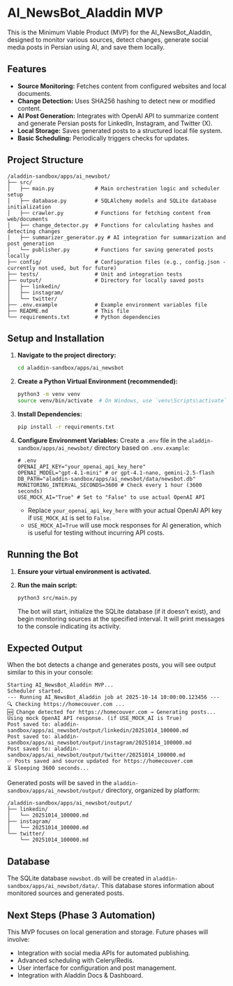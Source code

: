 # AI_NewsBot_Aladdin MVP

This is the Minimum Viable Product (MVP) for the AI_NewsBot_Aladdin, designed to monitor various sources, detect changes, generate social media posts in Persian using AI, and save them locally.

## Features

*   **Source Monitoring:** Fetches content from configured websites and local documents.
*   **Change Detection:** Uses SHA256 hashing to detect new or modified content.
*   **AI Post Generation:** Integrates with OpenAI API to summarize content and generate Persian posts for LinkedIn, Instagram, and Twitter (X).
*   **Local Storage:** Saves generated posts to a structured local file system.
*   **Basic Scheduling:** Periodically triggers checks for updates.

## Project Structure

```
/aladdin-sandbox/apps/ai_newsbot/
├── src/
│   ├── main.py             # Main orchestration logic and scheduler setup
│   ├── database.py         # SQLAlchemy models and SQLite database initialization
│   ├── crawler.py          # Functions for fetching content from web/documents
│   ├── change_detector.py  # Functions for calculating hashes and detecting changes
│   ├── summarizer_generator.py # AI integration for summarization and post generation
│   └── publisher.py        # Functions for saving generated posts locally
├── config/                 # Configuration files (e.g., config.json - currently not used, but for future)
├── tests/                  # Unit and integration tests
├── output/                 # Directory for locally saved posts
│   ├── linkedin/
│   ├── instagram/
│   └── twitter/
├── .env.example            # Example environment variables file
├── README.md               # This file
└── requirements.txt        # Python dependencies
```

## Setup and Installation

1.  **Navigate to the project directory:**
    ```bash
    cd aladdin-sandbox/apps/ai_newsbot
    ```

2.  **Create a Python Virtual Environment (recommended):**
    ```bash
    python3 -m venv venv
    source venv/bin/activate  # On Windows, use `venv\Scripts\activate`
    ```

3.  **Install Dependencies:**
    ```bash
    pip install -r requirements.txt
    ```

4.  **Configure Environment Variables:**
    Create a `.env` file in the `aladdin-sandbox/apps/ai_newsbot/` directory based on `.env.example`:
    ```dotenv
    # .env
    OPENAI_API_KEY="your_openai_api_key_here"
    OPENAI_MODEL="gpt-4.1-mini" # or gpt-4.1-nano, gemini-2.5-flash
    DB_PATH="aladdin-sandbox/apps/ai_newsbot/data/newsbot.db"
    MONITORING_INTERVAL_SECONDS=3600 # Check every 1 hour (3600 seconds)
    USE_MOCK_AI="True" # Set to "False" to use actual OpenAI API
    ```
    *   Replace `your_openai_api_key_here` with your actual OpenAI API key if `USE_MOCK_AI` is set to `False`.
    *   `USE_MOCK_AI=True` will use mock responses for AI generation, which is useful for testing without incurring API costs.

## Running the Bot

1.  **Ensure your virtual environment is activated.**

2.  **Run the main script:**
    ```bash
    python3 src/main.py
    ```

    The bot will start, initialize the SQLite database (if it doesn't exist), and begin monitoring sources at the specified interval. It will print messages to the console indicating its activity.

## Expected Output

When the bot detects a change and generates posts, you will see output similar to this in your console:

```
Starting AI_NewsBot_Aladdin MVP...
Scheduler started.
--- Running AI_NewsBot_Aladdin job at 2025-10-14 10:00:00.123456 ---
🔍 Checking https://homecouver.com ...
🆕 Change detected for https://homecouver.com → Generating posts...
Using mock OpenAI API response. (if USE_MOCK_AI is True)
Post saved to: aladdin-sandbox/apps/ai_newsbot/output/linkedin/20251014_100000.md
Post saved to: aladdin-sandbox/apps/ai_newsbot/output/instagram/20251014_100000.md
Post saved to: aladdin-sandbox/apps/ai_newsbot/output/twitter/20251014_100000.md
✅ Posts saved and source updated for https://homecouver.com
⏳ Sleeping 3600 seconds...
```

Generated posts will be saved in the `aladdin-sandbox/apps/ai_newsbot/output/` directory, organized by platform:

```
/aladdin-sandbox/apps/ai_newsbot/output/
├── linkedin/
│   └── 20251014_100000.md
├── instagram/
│   └── 20251014_100000.md
└── twitter/
    └── 20251014_100000.md
```

## Database

The SQLite database `newsbot.db` will be created in `aladdin-sandbox/apps/ai_newsbot/data/`. This database stores information about monitored sources and generated posts.

## Next Steps (Phase 3 Automation)

This MVP focuses on local generation and storage. Future phases will involve:

*   Integration with social media APIs for automated publishing.
*   Advanced scheduling with Celery/Redis.
*   User interface for configuration and post management.
*   Integration with Aladdin Docs & Dashboard.

